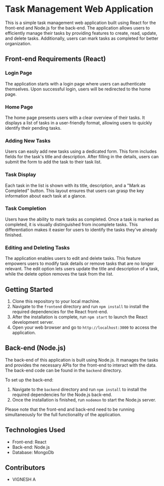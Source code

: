 # Task Management Web Application

This is a simple task management web application built using React for the front-end and Node.js for the back-end. The application allows users to efficiently manage their tasks by providing features to create, read, update, and delete tasks. Additionally, users can mark tasks as completed for better organization.

## Front-end Requirements (React)

### Login Page
The application starts with a login page where users can authenticate themselves. Upon successful login, users will be redirected to the home page.

### Home Page
The home page presents users with a clear overview of their tasks. It displays a list of tasks in a user-friendly format, allowing users to quickly identify their pending tasks.

### Adding New Tasks
Users can easily add new tasks using a dedicated form. This form includes fields for the task's title and description. After filling in the details, users can submit the form to add the task to their task list.

### Task Display
Each task in the list is shown with its title, description, and a "Mark as Completed" button. This layout ensures that users can grasp the key information about each task at a glance.

### Task Completion
Users have the ability to mark tasks as completed. Once a task is marked as completed, it is visually distinguished from incomplete tasks. This differentiation makes it easier for users to identify the tasks they've already finished.

### Editing and Deleting Tasks
The application enables users to edit and delete tasks. This feature empowers users to modify task details or remove tasks that are no longer relevant. The edit option lets users update the title and description of a task, while the delete option removes the task from the list.

## Getting Started

1. Clone this repository to your local machine.
2. Navigate to the `frontend` directory and run `npm install` to install the required dependencies for the React front-end.
3. After the installation is complete, run `npm start` to launch the React development server.
4. Open your web browser and go to `http://localhost:3000` to access the application.

## Back-end (Node.js)

The back-end of this application is built using Node.js. It manages the tasks and provides the necessary APIs for the front-end to interact with the data. The back-end code can be found in the `backend` directory.

To set up the back-end:

1. Navigate to the `backend` directory and run `npm install` to install the required dependencies for the Node.js back-end.
2. Once the installation is finished, run `nodemon` to start the Node.js server.

Please note that the front-end and back-end need to be running simultaneously for the full functionality of the application.

## Technologies Used

- Front-end: React
- Back-end: Node.js
- Database: MongoDb

## Contributors

- VIGNESH A
